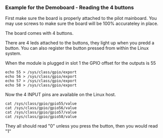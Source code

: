 ### Example for the Demoboard - Reading the 4 buttons

First make sure the board is properly attached to the pilot mainboard.
You may use screws to make sure the board will be 100% accurateley in place.

The board comes with 4 buttons.

There are 4 leds attached to the buttons, they light up when you predd a button.
You can also register the button pressed from within the Linux system.


When the module is plugged in slot 1 the GPIO offset for the outputs is 55

    echo 55 > /sys/class/gpio/export  
	echo 56 > /sys/class/gpio/export  
	echo 57 > /sys/class/gpio/export  
	echo 58 > /sys/class/gpio/export 

Now the 4 INPUT pins are available on the Linux host.

    cat /sys/class/gpio/gpio55/value
    cat /sys/class/gpio/gpio56/value
    cat /sys/class/gpio/gpio57/value 
    cat /sys/class/gpio/gpio58/value       


They all should read "0" unless you press the button, then you would read "1"
